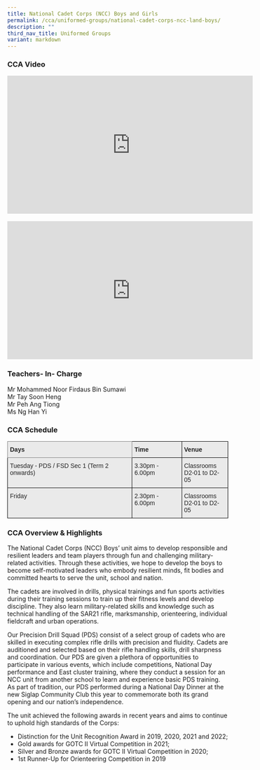 ```yaml
---
title: National Cadet Corps (NCC) Boys and Girls
permalink: /cca/uniformed-groups/national-cadet-corps-ncc-land-boys/
description: ""
third_nav_title: Uniformed Groups
variant: markdown
---
```

### CCA Video

<div class="bp-youtube">

<iframe width="560" height="315" src="https://www.youtube.com/embed/IZK2WPvJatQ" title="YouTube video player" frameborder="0" allow="accelerometer; autoplay; clipboard-write; encrypted-media; gyroscope; picture-in-picture" allowfullscreen=""></iframe>

</div><br>

<div class="bp-youtube">

<iframe width="560" height="315" src="https://www.youtube.com/embed/W2f90lIdDuY" title="YouTube video player" frameborder="0" allow="accelerometer; autoplay; clipboard-write; encrypted-media; gyroscope; picture-in-picture" allowfullscreen=""></iframe>

</div>

### Teachers- In- Charge

Mr Mohammed Noor Firdaus Bin Sumawi <br>
Mr Tay Soon Heng <br>
Mr Peh Ang Tiong <br>
Ms Ng Han Yi

### CCA Schedule

<style type="text/css">
.tg  {border-collapse:collapse;border-spacing:0;}
.tg td{border-color:black;border-style:solid;border-width:1px;font-family:Arial, sans-serif;font-size:14px;
  overflow:hidden;padding:10px 5px;word-break:normal;}
.tg th{border-color:black;border-style:solid;border-width:1px;font-family:Arial, sans-serif;font-size:14px;
  font-weight:normal;overflow:hidden;padding:10px 5px;word-break:normal;}
.tg .tg-y7qa{background-color:#EAEAEA;color:#222;text-align:left;vertical-align:top}
.tg .tg-z5wu{background-color:#EAEAEA;border-color:inherit;color:#222;font-weight:bold;text-align:left;vertical-align:top}
.tg .tg-rj1p{background-color:#EAEAEA;color:#222;font-weight:bold;text-align:left;vertical-align:top}
</style>
<table class="tg">
<thead>
  <tr>
    <th class="tg-z5wu">Days</th>
    <th class="tg-rj1p">Time</th>
    <th class="tg-rj1p">Venue</th>
  </tr>
</thead>
<tbody>
  <tr>
    <td class="tg-y7qa">Tuesday - PDS / FSD Sec 1 (Term 2 onwards)</td>
    <td class="tg-y7qa">3.30pm - 6.00pm</td>
    <td class="tg-y7qa">Classrooms <br> D2-01 to D2-05</td>
  </tr>
	  <tr>
    <td class="tg-y7qa">Friday</td>
    <td class="tg-y7qa">2.30pm - 6.00pm</td>
    <td class="tg-y7qa">Classrooms <br> D2-01 to D2-05</td>
  </tr>
</tbody>
</table>

### CCA Overview &amp; Highlights


The National Cadet Corps (NCC) Boys’ unit aims to develop responsible and resilient leaders and team players through fun and challenging military-related activities. Through these activities, we hope to develop the boys to become self-motivated leaders who embody resilient minds, fit bodies and committed hearts to serve the unit, school and nation.

The cadets are involved in drills, physical trainings and fun sports activities during their training sessions to train up their fitness levels and develop discipline. They also learn military-related skills and knowledge such as technical handling of the SAR21 rifle, marksmanship, orienteering, individual fieldcraft and urban operations.

Our Precision Drill Squad (PDS) consist of a select group of cadets who are skilled in executing complex rifle drills with precision and fluidity. Cadets are auditioned and selected based on their rifle handling skills, drill sharpness and coordination. Our PDS are given a plethora of opportunities to participate in various events, which include competitions, National Day performance and East cluster training, where they conduct a session for an NCC unit from another school to learn and experience basic PDS training. As part of tradition, our PDS performed during a National Day Dinner at the new Siglap Community Club this year to commemorate both its grand opening and our nation’s independence.

The unit achieved the following awards in recent years and aims to continue to uphold high standards of the Corps:

*   Distinction for the Unit Recognition Award in 2019, 2020, 2021 and 2022;    
*   Gold awards for GOTC II Virtual Competition in 2021;    
*   Silver and Bronze awards for GOTC II Virtual Competition in 2020;    
*   1st Runner-Up for Orienteering Competition in 2019